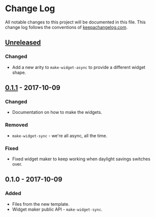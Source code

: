 # Change Log
All notable changes to this project will be documented in this file. This change log follows the conventions of [keepachangelog.com](http://keepachangelog.com/).

## [Unreleased]
### Changed
- Add a new arity to `make-widget-async` to provide a different widget shape.

## [0.1.1] - 2017-10-09
### Changed
- Documentation on how to make the widgets.

### Removed
- `make-widget-sync` - we're all async, all the time.

### Fixed
- Fixed widget maker to keep working when daylight savings switches over.

## 0.1.0 - 2017-10-09
### Added
- Files from the new template.
- Widget maker public API - `make-widget-sync`.

[Unreleased]: https://github.com/your-name/datapackage-clj/compare/0.1.1...HEAD
[0.1.1]: https://github.com/your-name/datapackage-clj/compare/0.1.0...0.1.1
